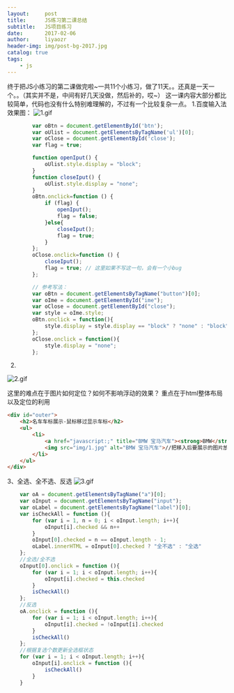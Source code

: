```yaml
---
layout:     post 
title:      JS练习第二课总结
subtitle:   JS项目练习
date:       2017-02-06
author:     liyaozr
header-img: img/post-bg-2017.jpg
catalog: true
tags:
    - js
---
```


终于把JS小练习的第二课做完啦~一共11个小练习，做了11天。。还真是一天一个。。（其实并不是，中间有好几天没做，然后补的，哎~）
这一课内容大部分都比较简单，代码也没有什么特别难理解的，不过有一个比较复杂一点。
1.百度输入法
效果图：
![1.gif](http://upload-images.jianshu.io/upload_images/4229306-9d7c8c0058eec8b5.gif?imageMogr2/auto-orient/strip)


```javascript
		var oBtn = document.getElementById('btn');
		var oUlist = document.getElementsByTagName('ul')[0];
		var oClose = document.getElementById('close');
		var flag = true;

		function openIput() {
			oUlist.style.display = "block";
		}
		function closeIput() {
			oUlist.style.display = "none";
		}
		oBtn.onclick=function () {
			if (flag) {
				openIput();
				flag = false;
			}else{
				closeIput();
				flag = true;
			}
		};
		oClose.onclick=function () {
			closeIput();
			flag = true; // 这里如果不写这一句，会有一个小bug
		};

		// 参考写法：
		var oBtn = document.getElementsByTagName("button")[0];
		var oIme = document.getElementById("ime");
		var oClose = document.getElementById("close");
		var style = oIme.style;
		oBtn.onclick = function(){
			style.display = style.display == "block" ? "none" : "block";
		};
		oClose.onclick = function(){
			style.display = "none";
		};

```

2.
![2.gif](http://upload-images.jianshu.io/upload_images/4229306-792819bb095c6bb2.gif?imageMogr2/auto-orient/strip)

这里的难点在于图片如何定位？如何不影响浮动的效果？
重点在于html整体布局以及定位的利用
```html
<div id="outer">
    <h2>名车车标展示-鼠标移过显示车标</h2>
    <ul>
        <li>
            <a href="javascript:;" title="BMW 宝马汽车"><strong>BMW</strong>宝马汽车</a>
            <img src="img/1.jpg" alt="BMW 宝马汽车">//把移入后要展示的图片放在容器里面，然后再利用定位
        </li>
    </ul>
</div>
```

3、全选、全不选、反选
![3.gif](http://upload-images.jianshu.io/upload_images/4229306-8b8e2a6f1cd30e7d.gif?imageMogr2/auto-orient/strip)
```javascript
	var oA = document.getElementsByTagName("a")[0];	
	var oInput = document.getElementsByTagName("input");
	var oLabel = document.getElementsByTagName("label")[0];
	var isCheckAll = function (){
		for (var i = 1, n = 0; i < oInput.length; i++){
			oInput[i].checked && n++	
		}
		oInput[0].checked = n == oInput.length - 1;
		oLabel.innerHTML = oInput[0].checked ? "全不选" : "全选"
	};
	//全选/全不选
	oInput[0].onclick = function (){
		for (var i = 1; i < oInput.length; i++){
			oInput[i].checked = this.checked			
		}
		isCheckAll()
	};
	//反选
	oA.onclick = function (){
		for (var i = 1; i < oInput.length; i++){
			oInput[i].checked = !oInput[i].checked
		}
		isCheckAll()
	};
	//根据复选个数更新全选框状态
	for (var i = 1; i < oInput.length; i++){
		oInput[i].onclick = function (){
			isCheckAll()
		}	
	}	
```
  
  
